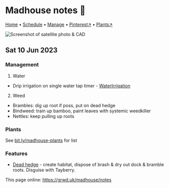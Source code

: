 # Madhouse notes 📝

[Home](https://grwd.uk/madhouse/) • [Schedule](https://grwd.uk/madhouse/schedule) • [Manage](https://grwd.uk/madhouse/manage) • [Pinterest↗](https://pinterest.co.uk/NatureWorksGarden/madhouse) • [Plants↗](https://bit.ly/madhouse-plants)

![Screenshot of satellite photo & CAD](https://res.cloudinary.com/growdigital/image/upload/w_320/v1637764609/clifftop/clifftop-0.6-screenshot.jpg)

## Sat 10 Jun 2023

### Management

1. Water
  * Drip irrigation on single water tap timer - [WaterIrrigation](https://www.waterirrigation.co.uk/catalogsearch/result/?q=digital%20water%20timerhttps://www.waterirrigation.co.uk/catalogsearch/result/?q=digital%20water%20timer) 
2. Weed 
  * Brambles: dig up root if poss, put on dead hedge
  * Bindweed: train up bamboo, paint leaves with systemic weedkiller
  * Nettles: keep pulling up roots

### Plants

See [bit.ly/madhouse-plants](https://bit.ly/madhouse-plants) for list

### Features 

* [Dead hedge](https://www.natureworks.org.uk/dead-hedge/) - create habitat, dispose of brash & dry out dock & bramble roots. Disguise with Tayberry.

This page online: <https://grwd.uk/madhouse/notes>
